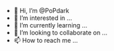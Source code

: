 - 👋 Hi, I’m @PoPdark
- 👀 I’m interested in ...
- 🌱 I’m currently learning ...
- 💞️ I’m looking to collaborate on ...
- 📫 How to reach me ...

<!---
PoPdark/PoPdark is a ✨ special ✨ repository because its `README.md` (this file) appears on your GitHub profile.
You can click the Preview link to take a look at your changes.
--->
